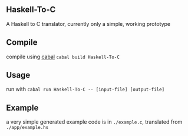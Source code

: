 Haskell-To-C
---

A Haskell to C translator, currently only a simple, working prototype<br>

Compile
---
compile using [cabal](https://github.com/haskell/cabal) `cabal build Haskell-To-C`

Usage
---
run with `cabal run Haskell-To-C -- [input-file] [output-file]`


Example
---
a very simple generated example code is in `./example.c`, translated from `./app/example.hs`